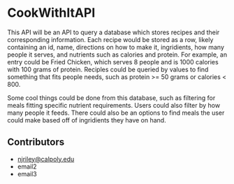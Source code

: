 # CookWithItAPI

This API will be an API to query a database which stores recipes and their corresponding information. Each recipe would be stored as a row, likely containing an id, name, directions on how to make it, ingridients, how many people it serves, and nutrients such as calories and protein.  For example, an entry could be Fried Chicken, which serves 8 people and is 1000 calories with 100 grams of protein. Reciples could be queried by values to find something that fits people needs, such as protein >= 50 grams or calories < 800. 

Some cool things could be done from this database, such as filtering for meals fitting specific nutrient requirements. Users could also filter by how many people it feeds. There could also be an options to find meals the user could make based off of ingridients they have on hand.


## Contributors
- njriley@calpoly.edu
- email2
- email3
